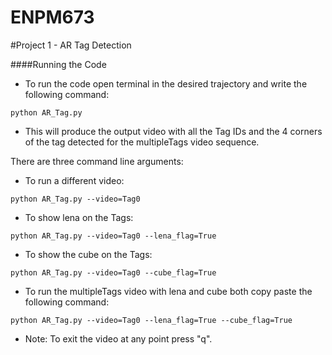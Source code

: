 # ENPM673 

#Project 1 - AR Tag Detection


####Running the Code
- To run the code open terminal in the desired trajectory and write the following command:

```
python AR_Tag.py 

```

- This will produce the output video with all the Tag IDs and the 4 corners of the tag detected for the multipleTags video sequence.

There are three command line arguments:

- To run a different video:
```
python AR_Tag.py --video=Tag0
```
- To show lena on the Tags:
```
python AR_Tag.py --video=Tag0 --lena_flag=True
```
- To show the cube on the Tags:
```
python AR_Tag.py --video=Tag0 --cube_flag=True
```

- To run the multipleTags video with lena and cube both copy paste the following command:
```
python AR_Tag.py --video=Tag0 --lena_flag=True --cube_flag=True
```



- Note: To exit the video at any point press "q".
